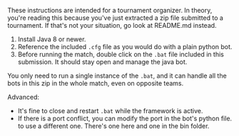 These instructions are intended for a tournament organizer. In theory, you're reading this because
you've just extracted a zip file submitted to a tournament. If that's not your situation, go look at README.md
instead.

1. Install Java 8 or newer.
2. Reference the included `.cfg` file as you would do with a plain python bot.
3. Before running the match, double click on the `.bat` file included in
this submission. It should stay open and manage the java bot.


You only need to run a single instance of the `.bat`, and it can handle all the bots in this zip
in the whole match, even on opposite teams.


Advanced:

- It's fine to close and restart `.bat` while the framework is active.
- If there is a port conflict, you can modify the port in the bot's python file.
to use a different one. There's one here and one in the bin folder.

